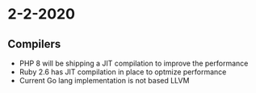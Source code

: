 # 2-2-2020

## Compilers

- PHP 8 will be shipping a JIT compilation to improve the performance
- Ruby 2.6 has JIT compilation in place to optmize performance
- Current Go lang implementation is not based LLVM

